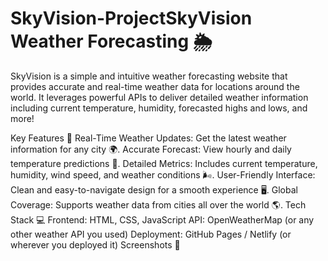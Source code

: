 # SkyVision-ProjectSkyVision Weather Forecasting 🌦️
SkyVision is a simple and intuitive weather forecasting website that provides accurate and real-time weather data for locations around the world. It leverages powerful APIs to deliver detailed weather information including current temperature, humidity, forecasted highs and lows, and more!

Key Features 🌟
Real-Time Weather Updates: Get the latest weather information for any city 🌍.
Accurate Forecast: View hourly and daily temperature predictions 📅.
Detailed Metrics: Includes current temperature, humidity, wind speed, and weather conditions 🌬️.
User-Friendly Interface: Clean and easy-to-navigate design for a smooth experience 🖥️.
Global Coverage: Supports weather data from cities all over the world 🌎.
Tech Stack 💻
Frontend: HTML, CSS, JavaScript
API: OpenWeatherMap (or any other weather API you used)
Deployment: GitHub Pages / Netlify (or wherever you deployed it)
Screenshots 📸

